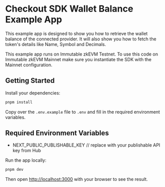 # Checkout SDK Wallet Balance Example App

This example app is designed to show you how to retrieve the wallet balance of the connected provider. It will also show you how to fetch the token's details like Name, Symbol and Decimals.

This example app runs on Immutable zkEVM Testnet. To use this code on Immutable zkEVM Mainnet make sure you instantiate the SDK with the Mainnet configuration.

## Getting Started

Install your dependencies:

```bash
pnpm install
```

Copy over the `.env.example` file to `.env` and fill in the required environment variables.

## Required Environment Variables

- NEXT_PUBLIC_PUBLISHABLE_KEY // replace with your publishable API key from Hub

Run the app locally:

```bash
pnpm dev
```

Then open [http://localhost:3000](http://localhost:3000) with your browser to see the result.